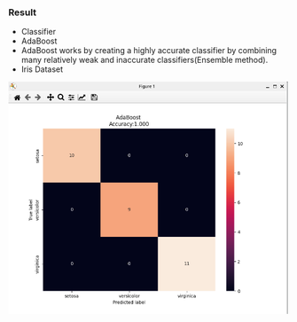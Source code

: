### Result
* Classifier
* AdaBoost
* AdaBoost works by creating a highly accurate classifier by combining many relatively weak and inaccurate classifiers(Ensemble method).
* Iris Dataset

<img src='result.png' />

